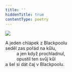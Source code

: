 ```yaml
---
title: ''
hiddenTitle: true
contentType: poetry
---
```


<section>

![](../Images/032.jpg)

A jeden chlápek z Blackpoolu  
seděl zas pořád na kůlu,  
         a jen když prochladnul,  
         opustil ten svůj kůl  
a šel si dát čaj v Blackpoolu.

</section>
